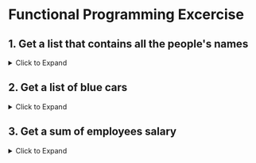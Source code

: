 # Functional Programming Excercise

## 1. Get a list that contains all the people's names
<details>
<summary>Click to Expand</summary>

```
// Get a list that contains all the people's names
    List<String> names = people
                .stream()
                .map(person -> person.name)
                .collect(Collectors.toList());

    System.out.println(names);
```

</details>


## 2. Get a list of blue cars
<details>
<summary>Click to Expand</summary>



```
// Get a list of blue cars
    List<Car> blueCars = cars
                .stream()
                .filter(car -> car.color.equals("blue"))
                .collect(Collectors.toList());
```

</details>



## 3. Get a sum of employees salary
<details>
<summary>Click to Expand</summary>


``` 

// Get a sum of employees salary

     Float salSum = employees
                .stream()
                .map(employee -> employee.salary)
                .reduce(0f, (x,y) -> x+y); //.reduce(0f, Float::sum);

     System.out.println(salSum);




```


</details>
